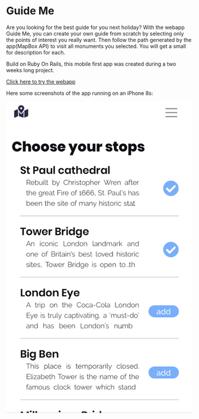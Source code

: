 # Guide Me



Are you looking for the best guide for you next holiday? With the webapp Guide Me, you can create your own guide from scratch by selecting only the points of interest you really want. Then follow the path generated by the app(MapBox API) to visit all monuments you selected. You will get a small for description for each.


Build on Ruby On Rails, this mobile first app was created during a two weeks long project.

[Click here to try the webapp](http://www.guide-me.live/)

Here some screenshots of the app running on an iPhone 8s:


![Alt text](https://github.com/paullecomte07/guide_me/blob/master/screenshots/create-itinerary-page.jpg?=250x250)
